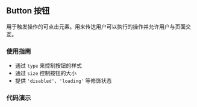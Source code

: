 ## Button 按钮

用于触发操作的可点击元素。用来传达用户可以执行的操作并允许用户与页面交互。

### 使用指南

- 通过 `type` 来控制按钮的样式
- 通过 `size` 控制按钮的大小
- 提供 `'disabled'`、`'loading'` 等修饰状态



### 代码演示